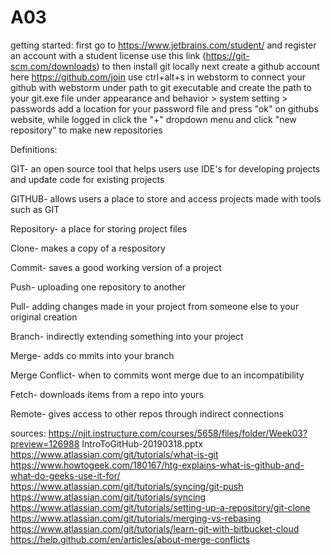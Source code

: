 # A03
getting started:
first go to https://www.jetbrains.com/student/ and register an account with a student license 
use this link (https://git-scm.com/downloads) to then install git locally
next create a github account here https://github.com/join
use ctrl+alt+s in webstorm to connect your github with webstorm under path to git executable and create the path to your git.exe file
under appearance and behavior > system setting > passwords add a location for your password file and press "ok"
on githubs website, while logged in click the "+" dropdown menu and click "new repository" to make new repositories

Definitions:

GIT- an open source tool that helps users use IDE's for developing projects and update code for existing projects

GITHUB- allows users a place to store and access projects made with tools such as GIT

Repository- a place for storing project files

Clone- makes a copy of a respository

Commit- saves a good working version of a project

Push- uploading one repository to another

Pull- adding changes made in your project from someone else to your original creation

Branch- indirectly extending something into your project

Merge- adds co mmits into your branch

Merge Conflict- when to commits wont merge due to an incompatibility

Fetch- downloads items from a repo into yours

Remote- gives access to other repos through indirect connections

sources:
https://njit.instructure.com/courses/5658/files/folder/Week03?preview=126988
IntroToGitHub-20190318.pptx
https://www.atlassian.com/git/tutorials/what-is-git
https://www.howtogeek.com/180167/htg-explains-what-is-github-and-what-do-geeks-use-it-for/
https://www.atlassian.com/git/tutorials/syncing/git-push
https://www.atlassian.com/git/tutorials/syncing
https://www.atlassian.com/git/tutorials/setting-up-a-repository/git-clone
https://www.atlassian.com/git/tutorials/merging-vs-rebasing
https://www.atlassian.com/git/tutorials/learn-git-with-bitbucket-cloud
https://help.github.com/en/articles/about-merge-conflicts

